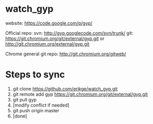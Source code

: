 watch_gyp
=========

website: https://code.google.com/p/gyp/

Official repo:
svn: http://gyp.googlecode.com/svn/trunk/
git: https://git.chromium.org/git/external/gyp.git or http://git.chromium.org/external/gyp.git

Chrome general git repo:
http://git.chromium.org/gitweb/

Steps to sync
=============

1. git clone https://github.com/erikge/watch_gyp.git
2. git remote add gyp https://git.chromium.org/git/external/gyp.git
3. git pull gyp
4. [modify conflict if needed]
5. git push origin master
6. [done]